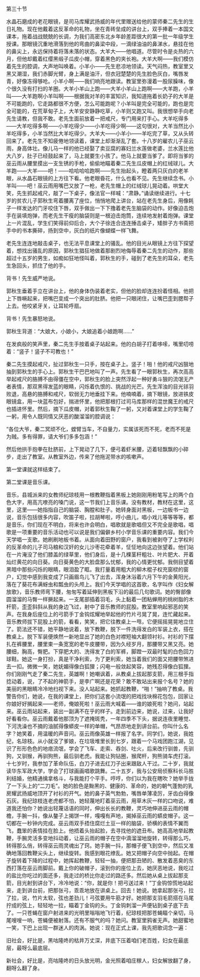 第三十节

水晶石磨成的老花眼镜，是司马库耀武扬威的年代里赠送给他的蒙师秦二先生的生日礼物。现在他戴着这反革命的礼物，坐在青砖垒成的讲台上，双手捧着一本国文课本，拖着战战兢兢的长调，为我们高密东北乡年龄差距很大的第一批一年级学生授课。那眼镜沉重地滑落到他的弯曲的鼻梁中段，一滴绿油油的鼻涕水，悬挂在他的鼻尖上，永远保持着将落未落的状态。大羊大——他唱道。尽管时令是炎热的六月，但他却戴着红缨黑缎子瓜皮小帽，穿着黑色的夹长袍。大羊大啊——我们模仿着先生的腔调，大声地叫唤着。小羊小——先生悲凉地领读。天气闷热，教室里又黑又潮湿，我们赤脚光臂，身上满是油汗，但衣冠楚楚的先生脸色灰白，嘴唇发青，好像冻得够呛。小羊小啊——我们响亮地跟读。教室里弥漫着一股尿臊味，像个很久没有打扫的羊圈。大羊小羊山上跑——大羊小羊山上跑啊——大羊跑，小羊叫——大羊跑啊小羊叫啊——根据我对羊的丰富知识，我知道拖着长奶子的大羊是不可能跑的，它走路都很不方便，怎么可能跑呢？小羊叫是完全可能的，跑也是完全可能的，在荒草甸子上，大羊安安静静吃草，小羊则又跑又叫。我很想举手向老先生请教，但我不敢。老先生面前放着一把戒尺，专门用来打手心。大羊吃得多——大羊吃得多啊——小羊吃得少——小羊吃得少啊——这句很对，大羊当然比小羊吃得多，小羊当然比大羊吃得少。大羊大——小羊小——羊吃完了草，又从头转回来了。老先生不知疲倦地领读着，课堂上却渐渐乱了套。十八岁的雇农儿子巫云雨，身高体壮。像儿马一样的他已经娶了卖豆腐的寡妇兰水莲做老婆，兰水莲比他大八岁，肚子已经鼓起来了，马上就要生小孩了。他马上就要当爹了。即将当爹的巫云雨从腰里摸出一支生锈的手枪，偷偷地瞄着秦二先生瓜皮帽上的红绒球儿。大羊跑——大羊——吧！——哈哈哈哈跑啊——先生抬起头，瞪着两只灰白的老羊眼，从水晶石眼镜的上方往下看。他老眼昏花，什么也看不见。先生继续念书。小羊叫——吧！巫云雨用嘴巴又放了一枪，老先生帽上的红绒球儿晃动着。哄堂大笑，先生抓起戒尺，敲了一下桌子，像法官一样喊：“肃静。”诵读继续进行。十七岁的贫农儿子郭秋生弯着腰离了座位，悄悄地爬上讲台，站在老先生身后，用像耗子一样发达的门牙咬住下唇，双手做出一下下撸着老先生脑袋的动作。好像迫击炮手在装填炮弹，而老先生干瘦的脑袋则是一根迫击炮筒，连续地发射着炮弹。课堂上一片混乱，学生们笑得前仰后合，大个子徐连合连连捶击桌子，矮胖子方书斋把手中的书本撕碎，扬到空中，灰白的纸片像蝴蝶一样飞舞。

老先生连连地敲击桌子，也无法平息课堂上的骚乱。他的目光从眼镜上方往下探望着，想找出骚乱的原因，郭秋生猖狂地做着那剧烈地侮辱着秦二先生的动作，那些超过十五岁的男生，如痴如狂地怪叫着，郭秋生的手，碰到了老先生的耳朵，老先生急回头，抓住了他的手。

背书！先生威严地说。

郭秋生垂着手立在讲台上，他的身体伪装着老实，但他的脸却连连扮着怪相。他把上下唇噘起来，把嘴巴变成一个突出的肚脐。他把一只眼闭住，让嘴巴歪到腮帮子上去。他咬紧牙关，让耳轮呼扇。

背书！先生暴怒地说。

郭秋生背道：“大娘大，小娘小，大娘追着小娘跑啊……”

在发疯般的笑声里，秦二先生手按着桌子站起来。他的白胡子打着哆嗦，嘴里叨唠着：“竖子！竖子不可教也！”

秦二先生摸起戒尺，扯过郭秋生一只手，按在桌子上。竖子！啪！他的戒尺凶狠地抽到郭秋生的手心上。郭秋生干巴巴地叫了一声。先生看了一眼郭秋生，再次高高举起戒尺的胳膊不由得僵在空中，郭秋生的脸上突然浮起一种好勇斗狠的流氓无产者表情，那双黑得发蓝的眼睛，闪烁着仇恨的、挑战的光芒。先生浑浊的目光铩羽败退，高悬的胳膊和戒尺，软弱无力地垂挂下来。他喃喃着，摘下眼镜，放进铁皮眼镜盒，用一块蓝布包好，揣进怀里，他把那根打过司马库那样的混世魔王的戒尺也插进怀里。然后，摘下瓜皮帽，对着郭秋生鞠了一躬，又对着课堂上的学生鞠了一躬，用令人既同情又厌恶的酸溜溜的腔调说：

“各位大爷，秦二冥顽不化，螳臂当车，不自量力，实属该死而不死，老而不死是为贼。多有得罪，请大爷们多多包涵！”

然后他拱手抱拳在肚脐前，上下晃动了几下，便弓着虾米腰，迈着轻飘飘的小碎步，走出了教室。从教室外边，传来了他拖泥带水的咳嗽声。

第一堂课就这样结束了。

第二堂课是音乐课。

音乐，县城派来的女教师纪琼枝用一根教鞭指着黑板上她刚刚用粉笔写上的两个白色大字，用高亢嘹亮的嗓门说，这一节我们上音乐课。没有教材，教材在这里，这里，这里——她指指自己的脑袋、胸膛和肚子。她转身面对黑板，一边板书一边说，音乐包括很多内容，吹笛子啦，拉胡琴啦，哼小曲儿，唱小戏儿等等等等，都是音乐，你们现在不明白，将来也许会明白，唱歌就是歌唱但又不完全是歌唱，唱歌是一项重要的音乐活动也可以说是我们偏僻乡村小学音乐课的重要内容。我们今天学唱一支歌。她刷刷地板书着。从面向着田野的窗户，我看到被剥夺了上学权利的反革命的儿子司马粮和汉奸的女儿沙枣花牵着羊，怔怔地向这边张望着。他们站在一片淹没了他们膝盖的绿草里，他们身后，是十几棵茎秆粗壮、叶片肥大、开着灿烂黄花的向日葵。向日葵黄色的大脸盘那么忧郁，我的心情更忧郁。我侧目望着黑暗中那些闪烁的眼睛，眼泪盈了眶。我打量着用粗大的柳木棍子权充窗棂的窗户，幻觉中感到我变成了只画眉鸟儿飞了出去，浑身沐浴着六月下午的金黄阳光，落在了葵花布满蚜虫和瓢虫的头颅上。我们今天学唱的这首歌，名字叫作《妇女解放歌》，音乐教师弯下腰，匆匆写着延伸到黑板下沿的最后几句歌词。她的臀部像圆溜溜的马臀一样撅起来。一支尾部插着羽毛，头上黏着一团粘蝉用的桃树脂的木杆箭，歪歪斜斜从我的身边飞过，射中了音乐教师的屁股。教室里响起邪恶的笑声。在我身后座位上的弓箭手丁金钩炫耀地举起他的竹片弓晃了晃，连忙藏起来。音乐教师拔下屁股上的箭，看看，笑笑，把它往教桌上一甩，它便摇摇晃晃地立住了。箭法还不错，她平静地说着，放下教鞭，脱下一件洗得发白的军装上衣，搭在教桌上。脱下军装便焕然一新地显出了她的白色对襟短袖大翻领衬衫。衬衫的下摆扎在裤腰里，腰里束一条宽宽的老牛皮腰带，因为久经岁月，那腰带又黑又亮。她腰细，胸高，臀肥。下穿肥大的、洗得发了白的军裤，脚蹬一双最时髦的白色回力球鞋。她这一身打扮，真是干净利索，为了更利索，她当着我们的面又把腰带煞进去一扣。微微一笑，她妩媚得像白狐狸；闪电一般敛起笑容，她残忍得像白狐狸。你们刚刚气走了秦二先生，英雄啊！她嘲讽着，从教桌上拔起那支箭，用三根手指捻动着，说，了不起的神箭手，是李广啊还是花荣？敢不敢站出来报个名号？她的美丽的黑眼睛冷冷地扫视下来。没人站起来。她抓起教鞭，“啪！”抽响了教桌。我警告你们，她说，在我的课堂上，把你们这套小流氓的把戏找块棉花包包，回家让你娘好好搁起来——老师，俺娘死啦！巫云雨大喊着——谁的娘死啦？她问，站起来。巫云雨站起来，装出一副满不在乎的样子。走到前边来，她说，过来，让我好好看看你。巫云雨戴着他那顶为了遮掩斑秃，一年四季不下头，据说连夜里睡觉、下河洗澡也不摘的油腻得像蟒皮一样的单帽，气昂昂地走到讲台前。你叫什么名字？她笑着，用温暖的声音问。巫云雨像英雄一样报了名字。同学们，她说，我姓纪，名琼枝。从小就没了爹娘，在垃圾堆里长到七岁，跟着一个马戏团跑江湖，见识了形形色色的地痞流氓，学会了飞车、走索、吞剑、吐火，后来改行驯兽，先驯狗，又驯猴，再驯狗熊，最后驯老虎。我能让狗钻圈，猴爬杆，狗熊骑车虎打滚。十七岁时，我参加了革命队伍，白刀子进去红刀子出来跟敌人干过。二十岁，我就读华东军政大学，学会了打球画画唱歌跳舞。二十五岁，我与公安局侦察科长马胜利结婚，他精通擒拿格斗，与我能打个平手。哼哼，你们以为我在瞎吹？她举手拢了一下头上的“二刀毛”。她的脸色是黝黑的、健康的、革命的，她的朝气蓬勃的乳房耀武扬威地顶开了衬衫的开气。她的鼻子英气勃勃，嘴唇单薄凌厉，牙齿白得像石灰。我纪琼枝连老虎都不怕，她轻蔑地盯着巫云雨，用草木灰一样的口吻说，难道我还怕你？她说出轻蔑话语的同时，伸出长长的教鞭，灵巧地伸进巫云雨的帽檐，手腕一抖，像从鏊子上揭饼一样，嘎嘎有声地，揭掉巫云雨的蟒皮帽子。这一切都在一秒钟内完成。巫云雨双手捂住腐烂土豆一样的脑袋，骄横的表情不翼而飞，蠢笨的表情挂在脸上。他捂着头抬起脸，去寻找他的遮丑布。她高高地举起教鞭，手腕灵活多变地抖动着，让巫云雨的帽子在空中滴溜溜地旋转，转得那么巧，转得那么俏，转得巫云雨灵魂出了窍。她手腕一抖，那帽子便飞到空中，然后又准确地落回教鞭尖头上，继续旋转。我感到眼花缭乱。她又把帽子向空中抛起。在帽子旋转着下降的过程中，她挥起教鞭，轻轻一抽，便把那丑陋的、散发着恶臭的东西打落在巫云雨脚前。戴上你的破帽子，滚到你的座位上去，她厌恶地说，我吃过的盐比你吃过的面还多，我走过的桥比你走过的路还多。然后她从桌上拔起那支箭，目光射到讲台下，冷冷地说：“你，就是你！把弓送过来！”丁金钩惊慌地站起来，走到讲台前，把那张弓，乖乖地放在讲桌上。回去！她说。她拿起那张弓，拉了拉，说，竹片太软，弦也差劲儿！弓弦要用牛筋才好。她把那支羽毛箭搭在马尾拧成的弦上，轻轻地一拉，瞄着丁金钩的头。丁金钩刺溜一声便钻到桌子底下去了。一只苍蝇在窗户射进来的光明里嗡嗡地飞行着，纪琼枝把那苍蝇瞄个亲切，马尾嗖嗖一响，苍蝇便被射落。还有不服气的吗？她问。教室里鸦雀无声。她甜蜜地一笑，下巴上出现一群迷人的肉涡。她说：现在正式上课，我先把歌词念一遍：

旧社会，好比是，黑咕隆咚的枯井万丈深，井底下压着咱们老百姓，妇女在最底层，最呀么最底层。

新社会，好比是，亮咕隆咚的日头放光明，金光照着咱庄稼人，妇女解放翻了身，翻呀么翻了身。